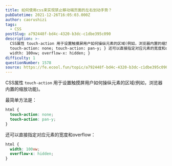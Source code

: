 ```yaml
---
title: 如何使用css来实现禁止移动端页面的左右划动手势？
pubDatetime: 2021-12-26T16:05:03.000Z
author: caorushizi
tags:
  - CSS
postSlug: a792448f-bd4c-4320-b3dc-c1dbe395c090
description: >-
  CSS属性 touch-action 用于设置触摸屏用户如何操纵元素的区域(例如，浏览器内置的缩放功能)。 最简单方法是： html{
  touch-action: none; touch-action: pan-y; } 还可以直接指定对应元素的宽度和overflow： html{
  width: 100vw; overflow-x: hidden; }
difficulty: 1
questionNumber: 1578
source: https://fe.ecool.fun/topic/a792448f-bd4c-4320-b3dc-c1dbe395c090
---
```


CSS属性 `touch-action` 用于设置触摸屏用户如何操纵元素的区域(例如，浏览器内置的缩放功能)。

最简单方法是：

```css
html {
  touch-action: none;
  touch-action: pan-y;
}
```

还可以直接指定对应元素的宽度和overflow：

```css
html {
  width: 100vw;
  overflow-x: hidden;
}
```
